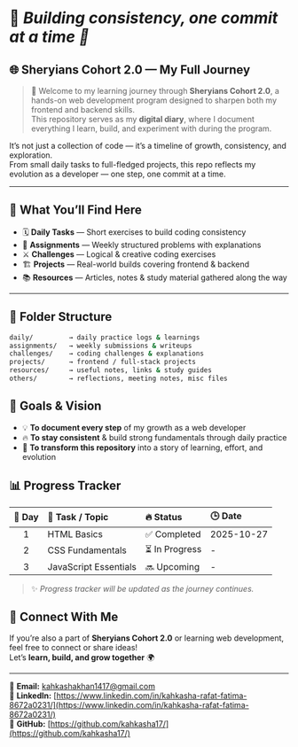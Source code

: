# 🧱 *Building consistency, one commit at a time 💪*

## 🌐 **Sheryians Cohort 2.0 — My Full Journey**

> 🚀 Welcome to my learning journey through **Sheryians Cohort 2.0**, a hands-on web development program designed to sharpen both my frontend and backend skills.  
> This repository serves as my **digital diary**, where I document everything I learn, build, and experiment with during the program.

It’s not just a collection of code — it’s a timeline of growth, consistency, and exploration.  
From small daily tasks to full-fledged projects, this repo reflects my evolution as a developer — one step, one commit at a time.

---

## 🧠 **What You’ll Find Here**

- 🗓️ **Daily Tasks** — Short exercises to build coding consistency  
- 🧩 **Assignments** — Weekly structured problems with explanations  
- ⚔️ **Challenges** — Logical & creative coding exercises  
- 🏗️ **Projects** — Real-world builds covering frontend & backend  
- 📚 **Resources** — Articles, notes & study material gathered along the way  

---

## 📁 **Folder Structure**

```bash
daily/         → daily practice logs & learnings  
assignments/   → weekly submissions & writeups  
challenges/    → coding challenges & explanations  
projects/      → frontend / full-stack projects  
resources/     → useful notes, links & study guides  
others/        → reflections, meeting notes, misc files  
```
## 🎯 **Goals & Vision**

- 💡 **To document every step** of my growth as a web developer  
- 🔥 **To stay consistent** & build strong fundamentals through daily practice  
- 🌱 **To transform this repository** into a story of learning, effort, and evolution  

## 📊 **Progress Tracker**

| 📅 **Day** | 🧠 **Task / Topic** | 🔥 **Status** | 🕒 **Date** |
|:----------:|:-------------------|:--------------|:------------|
| 1 | HTML Basics | ✅ Completed | 2025-10-27 |
| 2 | CSS Fundamentals | ⏳ In Progress | - |
| 3 | JavaScript Essentials | 🔜 Upcoming | - |

> ✨ *Progress tracker will be updated as the journey continues.*

## 💬 **Connect With Me**

If you’re also a part of **Sheryians Cohort 2.0** or learning web development, feel free to connect or share ideas!  
Let’s **learn, build, and grow together** 🌍  

---

📧 **Email:** [kahkashakhan1417@gmail.com](mailto:kahkashakhan1417@gmail.com)  
💼 **LinkedIn:** [https://www.linkedin.com/in/kahkasha-rafat-fatima-8672a0231/](https://www.linkedin.com/in/kahkasha-rafat-fatima-8672a0231/)  
🐙 **GitHub:** [https://github.com/kahkasha17/](https://github.com/kahkasha17/)  
